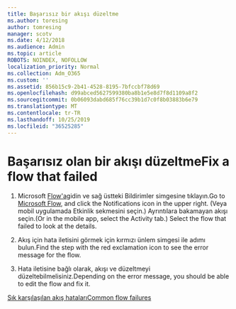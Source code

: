 ```yaml
---
title: Başarısız bir akışı düzeltme
ms.author: toresing
author: tomresing
manager: scotv
ms.date: 4/12/2018
ms.audience: Admin
ms.topic: article
ROBOTS: NOINDEX, NOFOLLOW
localization_priority: Normal
ms.collection: Adm_O365
ms.custom: ''
ms.assetid: 856b15c9-2b41-4528-8195-7bfccbf78d69
ms.openlocfilehash: d99abced5627599380ba8b1e5e8d7f8d1109a8f2
ms.sourcegitcommit: 0b06093dabd685f76cc39b1d7c0f8b03883b6e79
ms.translationtype: MT
ms.contentlocale: tr-TR
ms.lasthandoff: 10/25/2019
ms.locfileid: "36525285"
---
```

# <a name="fix-a-flow-that-failed"></a><span data-ttu-id="628c6-102">Başarısız olan bir akışı düzeltme</span><span class="sxs-lookup"><span data-stu-id="628c6-102">Fix a flow that failed</span></span>

1. <span data-ttu-id="628c6-103">Microsoft [Flow'a](https://flow.microsoft.com/)gidin ve sağ üstteki Bildirimler simgesine tıklayın.</span><span class="sxs-lookup"><span data-stu-id="628c6-103">Go to [Microsoft Flow](https://flow.microsoft.com/), and click the Notifications icon in the upper right.</span></span> <span data-ttu-id="628c6-104">(Veya mobil uygulamada Etkinlik sekmesini seçin.) Ayrıntılara bakamayan akışı seçin.</span><span class="sxs-lookup"><span data-stu-id="628c6-104">(Or in the mobile app, select the Activity tab.) Select the flow that failed to look at the details.</span></span>
    
2. <span data-ttu-id="628c6-105">Akış için hata iletisini görmek için kırmızı ünlem simgesi ile adımı bulun.</span><span class="sxs-lookup"><span data-stu-id="628c6-105">Find the step with the red exclamation icon to see the error message for the flow.</span></span>
    
3. <span data-ttu-id="628c6-106">Hata iletisine bağlı olarak, akışı ve düzeltmeyi düzeltebilmelisiniz.</span><span class="sxs-lookup"><span data-stu-id="628c6-106">Depending on the error message, you should be able to edit the flow and fix it.</span></span> 
    
[<span data-ttu-id="628c6-107">Sık karşılaşılan akış hataları</span><span class="sxs-lookup"><span data-stu-id="628c6-107">Common flow failures</span></span>](https://go.microsoft.com/fwlink/?linkid=872110)
  

